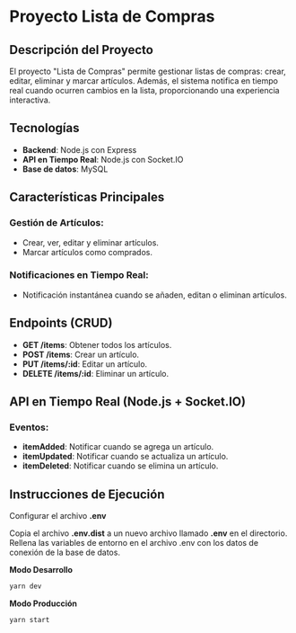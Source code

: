 # Proyecto Lista de Compras

## Descripción del Proyecto

El proyecto "Lista de Compras" permite gestionar listas de compras: crear, editar, eliminar y marcar artículos. Además, el sistema notifica en tiempo real cuando ocurren cambios en la lista, proporcionando una experiencia interactiva.

## Tecnologías

- **Backend**: Node.js con Express
- **API en Tiempo Real**: Node.js con Socket.IO
- **Base de datos**: MySQL

## Características Principales

### Gestión de Artículos:

- Crear, ver, editar y eliminar artículos.
- Marcar artículos como comprados.

### Notificaciones en Tiempo Real:

- Notificación instantánea cuando se añaden, editan o eliminan artículos.

## Endpoints (CRUD)

- **GET /items**: Obtener todos los artículos.
- **POST /items**: Crear un artículo.
- **PUT /items/:id**: Editar un artículo.
- **DELETE /items/:id**: Eliminar un artículo.

## API en Tiempo Real (Node.js + Socket.IO)

### Eventos:

- **itemAdded**: Notificar cuando se agrega un artículo.
- **itemUpdated**: Notificar cuando se actualiza un artículo.
- **itemDeleted**: Notificar cuando se elimina un artículo.

## Instrucciones de Ejecución

Configurar el archivo **.env**

Copia el archivo **.env.dist** a un nuevo archivo llamado **.env** en el directorio.
Rellena las variables de entorno en el archivo .env con los datos de conexión de la base de datos.

**Modo Desarrollo**

```bash
yarn dev
```

**Modo Producción**

```bash
yarn start
```
